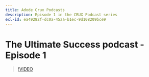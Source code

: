 ```yaml
---
title: Adode Crux Podcasts
description: Episode 1 in the CRUX Podcast series
exl-id: ea49282f-dc0a-45aa-b1ec-9d108209bce9
---
```

# The Ultimate Success podcast - Episode 1

>[!VIDEO](https://video.tv.adobe.com/v/3428393?quality=12learn=on)

